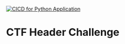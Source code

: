 [![CICD for Python Application](https://github.com/Sanea2pk/ctf_challenge_header/actions/workflows/cicd.yml/badge.svg?branch=main)](https://github.com/Sanea2pk/ctf_challenge_header/actions/workflows/cicd.yml)

# CTF Header Challenge
